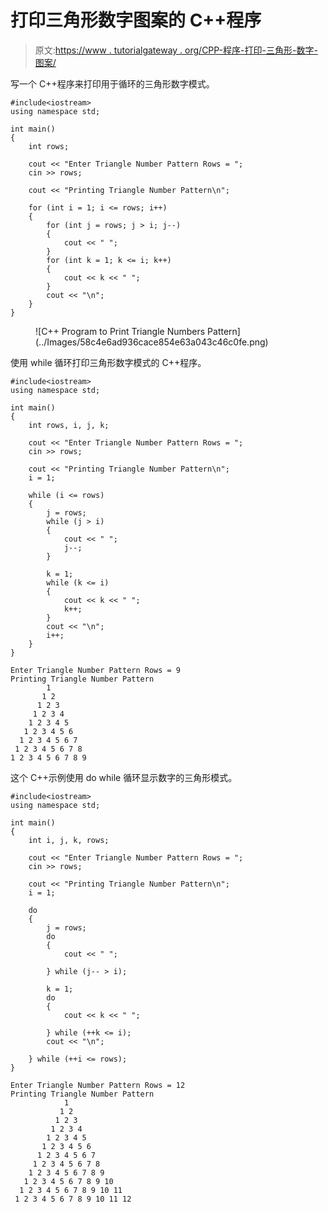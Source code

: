 # 打印三角形数字图案的 C++程序

> 原文:[https://www . tutorialgateway . org/CPP-程序-打印-三角形-数字-图案/](https://www.tutorialgateway.org/cpp-program-to-print-triangle-numbers-pattern/)

写一个 C++程序来打印用于循环的三角形数字模式。

```
#include<iostream>
using namespace std;

int main()
{
	int rows;

	cout << "Enter Triangle Number Pattern Rows = ";
	cin >> rows;

	cout << "Printing Triangle Number Pattern\n";

	for (int i = 1; i <= rows; i++)
	{
		for (int j = rows; j > i; j--)
		{
			cout << " ";
		}
		for (int k = 1; k <= i; k++)
		{
			cout << k << " ";
		}
		cout << "\n";
	}
}
```

<figure class="wp-block-image size-large">![C++ Program to Print Triangle Numbers Pattern](../Images/58c4e6ad936cace854e63a043c46c0fe.png)</figure>

使用 while 循环打印三角形数字模式的 C++程序。

```
#include<iostream>
using namespace std;

int main()
{
	int rows, i, j, k;

	cout << "Enter Triangle Number Pattern Rows = ";
	cin >> rows;

	cout << "Printing Triangle Number Pattern\n";
	i = 1;

	while (i <= rows)
	{
		j = rows;
		while (j > i)
		{
			cout << " ";
			j--;
		}

		k = 1;
		while (k <= i)
		{
			cout << k << " ";
			k++;
		}
		cout << "\n";
		i++;
	}
}
```

```
Enter Triangle Number Pattern Rows = 9
Printing Triangle Number Pattern
        1 
       1 2 
      1 2 3 
     1 2 3 4 
    1 2 3 4 5 
   1 2 3 4 5 6 
  1 2 3 4 5 6 7 
 1 2 3 4 5 6 7 8 
1 2 3 4 5 6 7 8 9 
```

这个 C++示例使用 do while 循环显示数字的三角形模式。

```
#include<iostream>
using namespace std;

int main()
{
	int i, j, k, rows;

	cout << "Enter Triangle Number Pattern Rows = ";
	cin >> rows;

	cout << "Printing Triangle Number Pattern\n";
	i = 1;

	do
	{
		j = rows;
		do
		{
			cout << " ";

		} while (j-- > i);

		k = 1;
		do
		{
			cout << k << " ";

		} while (++k <= i);
		cout << "\n";

	} while (++i <= rows);
}
```

```
Enter Triangle Number Pattern Rows = 12
Printing Triangle Number Pattern
            1 
           1 2 
          1 2 3 
         1 2 3 4 
        1 2 3 4 5 
       1 2 3 4 5 6 
      1 2 3 4 5 6 7 
     1 2 3 4 5 6 7 8 
    1 2 3 4 5 6 7 8 9 
   1 2 3 4 5 6 7 8 9 10 
  1 2 3 4 5 6 7 8 9 10 11 
 1 2 3 4 5 6 7 8 9 10 11 12 
```